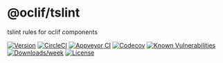 @oclif/tslint
==============

tslint rules for oclif components

[![Version](https://img.shields.io/npm/v/@oclif/tslint.svg)](https://npmjs.org/package/@oclif/tslint)
[![CircleCI](https://circleci.com/gh/oclif/tslint/tree/master.svg?style=svg)](https://circleci.com/gh/oclif/tslint/tree/master)
[![Appveyor CI](https://ci.appveyor.com/api/projects/status/github/oclif/tslint?branch=master&svg=true)](https://ci.appveyor.com/project/heroku/tslint/branch/master)
[![Codecov](https://codecov.io/gh/oclif/tslint/branch/master/graph/badge.svg)](https://codecov.io/gh/oclif/tslint)
[![Known Vulnerabilities](https://snyk.io/test/npm/@oclif/tslint/badge.svg)](https://snyk.io/test/npm/@oclif/tslint)
[![Downloads/week](https://img.shields.io/npm/dw/@oclif/tslint.svg)](https://npmjs.org/package/@oclif/tslint)
[![License](https://img.shields.io/npm/l/@oclif/tslint.svg)](https://github.com/oclif/tslint/blob/master/package.json)
